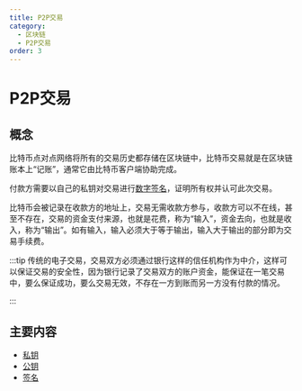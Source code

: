```yaml
---
title: P2P交易
category:
  - 区块链
  - P2P交易
order: 3
---
```


# P2P交易

## 概念

比特币点对点网络将所有的交易历史都存储在区块链中，比特币交易就是在区块链账本上“记账”，通常它由比特币客户端协助完成。

付款方需要以自己的私钥对交易进行[数字签名](./signature.md)，证明所有权并认可此次交易。

比特币会被记录在收款方的地址上，交易无需收款方参与，收款方可以不在线，甚至不存在，交易的资金支付来源，也就是花费，称为“输入”，资金去向，也就是收入，称为“输出”。如有输入，输入必须大于等于输出，输入大于输出的部分即为交易手续费。

:::tip
传统的电子交易，交易双方必须通过银行这样的信任机构作为中介，这样可以保证交易的安全性，因为银行记录了交易双方的账户资金，能保证在一笔交易中，要么保证成功，要么交易无效，不存在一方到账而另一方没有付款的情况。

:::

## 主要内容

* [私钥](./private_key.md)
* [公钥](./public_key.md)
* [签名](./sign.md)